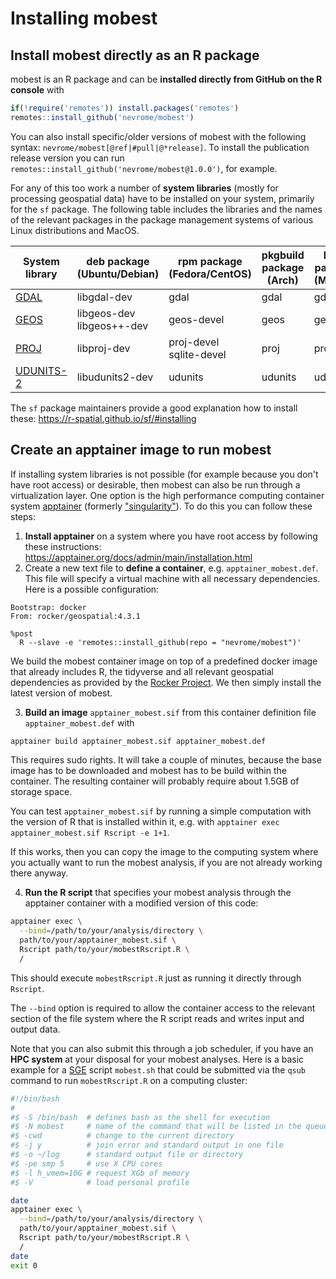 # Installing mobest

## Install mobest directly as an R package

mobest is an R package and can be **installed directly from GitHub on the R console** with

```r
if(!require('remotes')) install.packages('remotes')
remotes::install_github('nevrome/mobest')
```

You can also install specific/older versions of mobest with the following syntax: `nevrome/mobest[@ref|#pull|@*release]`. To install the publication release version you can run `remotes::install_github('nevrome/mobest@1.0.0')`, for example.

For any of this too work a number of **system libraries** (mostly for processing geospatial data) have to be installed on your system, primarily for the `sf` package. The following table includes the libraries and the names of the relevant packages in the package management systems of various Linux distributions and MacOS.

| System library                                                        | deb package<br>(Ubuntu/Debian) | rpm package<br>(Fedora/CentOS) | pkgbuild package<br>(Arch) | brew package<br>(MacOS) |
|-----------------------------------------------------------------------|----------------------------------|---------------------------------|-------------------------|----------------------|
| [GDAL](https://gdal.org)                                              | libgdal-dev                      | gdal                            | gdal                    | gdal                 |
| [GEOS](https://libgeos.org/)                                          | libgeos-dev<br>libgeos++-dev        | geos-devel                      | geos                    | geos                 |
| [PROJ](https://proj.org)                                              | libproj-dev                      | proj-devel<br>sqlite-devel         | proj                    | proj                 |
| [UDUNITS-2](https://www.unidata.ucar.edu/software/udunits/)           | libudunits2-dev                  | udunits                         | udunits                 | udunits              |

The `sf` package maintainers provide a good explanation how to install these: <https://r-spatial.github.io/sf/#installing>

## Create an apptainer image to run mobest

If installing system libraries is not possible (for example because you don't have root access) or desirable, then mobest can also be run through a virtualization layer. One option is the high performance computing container system [apptainer](https://apptainer.org) (formerly ["singularity"](https://apptainer.org/news/community-announcement-20211130)). To do this you can follow these steps:

1. **Install apptainer** on a system where you have root access by following these instructions: <https://apptainer.org/docs/admin/main/installation.html>
2. Create a new text file to **define a container**, e.g. `apptainer_mobest.def`. This file will specify a virtual machine with all necessary dependencies. Here is a possible configuration:

```none
Bootstrap: docker
From: rocker/geospatial:4.3.1

%post
  R --slave -e 'remotes::install_github(repo = "nevrome/mobest")'
```

We build the mobest container image on top of a predefined docker image that already includes R, the tidyverse and all relevant geospatial dependencies as provided by the [Rocker Project](https://rocker-project.org/images/versioned/rstudio.html). We then simply install the latest version of mobest.

3. **Build an image** `apptainer_mobest.sif` from this container definition file `apptainer_mobest.def` with

```bash
apptainer build apptainer_mobest.sif apptainer_mobest.def
```
This requires sudo rights. It will take a couple of minutes, because the base image has to be downloaded and mobest has to be build within the container. The resulting container will probably require about 1.5GB of storage space.

You can test `apptainer_mobest.sif` by running a simple computation with the version of R that is installed within it, e.g. with `apptainer exec apptainer_mobest.sif Rscript -e 1+1`.

If this works, then you can copy the image to the computing system where you actually want to run the mobest analysis, if you are not already working there anyway.

4. **Run the R script** that specifies your mobest analysis through the apptainer container with a modified version of this code:

```bash
apptainer exec \
  --bind=/path/to/your/analysis/directory \
  path/to/your/apptainer_mobest.sif \
  Rscript path/to/your/mobestRscript.R \
  /
```

This should execute `mobestRscript.R` just as running it directly through `Rscript`.

The `--bind` option is required to allow the container access to the relevant section of the file system where the R script reads and writes input and output data.

Note that you can also submit this through a job scheduler, if you have an **HPC system** at your disposal for your mobest analyses. Here is a basic example for a [SGE](https://docs.oracle.com/cd/E19279-01/820-3257-12/n1ge.html) script `mobest.sh` that could be submitted via the `qsub` command to run `mobestRscript.R` on a computing cluster:

```bash
#!/bin/bash
#
#$ -S /bin/bash  # defines bash as the shell for execution
#$ -N mobest     # name of the command that will be listed in the queue
#$ -cwd          # change to the current directory
#$ -j y          # join error and standard output in one file
#$ -o ~/log      # standard output file or directory
#$ -pe smp 5     # use X CPU cores
#$ -l h_vmem=10G # request XGb of memory
#$ -V            # load personal profile

date
apptainer exec \
  --bind=/path/to/your/analysis/directory \
  path/to/your/apptainer_mobest.sif \
  Rscript path/to/your/mobestRscript.R \
  /
date
exit 0
```
